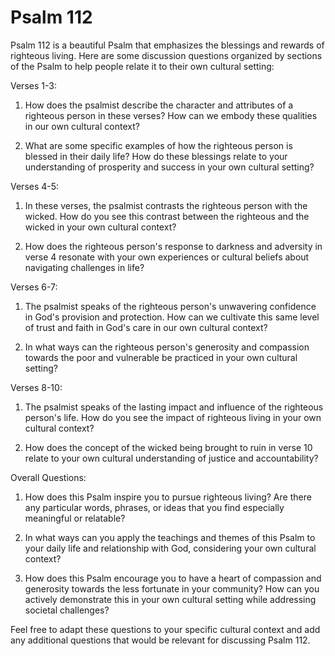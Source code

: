 # Psalm 112

Psalm 112 is a beautiful Psalm that emphasizes the blessings and rewards of righteous living. Here are some discussion questions organized by sections of the Psalm to help people relate it to their own cultural setting:

Verses 1-3:

1. How does the psalmist describe the character and attributes of a righteous person in these verses? How can we embody these qualities in our own cultural context?

2. What are some specific examples of how the righteous person is blessed in their daily life? How do these blessings relate to your understanding of prosperity and success in your own cultural setting?

Verses 4-5:

1. In these verses, the psalmist contrasts the righteous person with the wicked. How do you see this contrast between the righteous and the wicked in your own cultural context?

2. How does the righteous person's response to darkness and adversity in verse 4 resonate with your own experiences or cultural beliefs about navigating challenges in life?

Verses 6-7:

1. The psalmist speaks of the righteous person's unwavering confidence in God's provision and protection. How can we cultivate this same level of trust and faith in God's care in our own cultural context?

2. In what ways can the righteous person's generosity and compassion towards the poor and vulnerable be practiced in your own cultural setting?

Verses 8-10:

1. The psalmist speaks of the lasting impact and influence of the righteous person's life. How do you see the impact of righteous living in your own cultural context?

2. How does the concept of the wicked being brought to ruin in verse 10 relate to your own cultural understanding of justice and accountability?

Overall Questions:

1. How does this Psalm inspire you to pursue righteous living? Are there any particular words, phrases, or ideas that you find especially meaningful or relatable?

2. In what ways can you apply the teachings and themes of this Psalm to your daily life and relationship with God, considering your own cultural context?

3. How does this Psalm encourage you to have a heart of compassion and generosity towards the less fortunate in your community? How can you actively demonstrate this in your own cultural setting while addressing societal challenges?

Feel free to adapt these questions to your specific cultural context and add any additional questions that would be relevant for discussing Psalm 112.